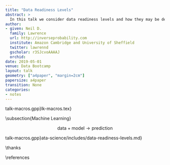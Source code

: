 ```yaml
---
title: "Data Readiness Levels"
abstract: >
  In this talk we consider data readiness levels and how they may be deployed.
author:
- given: Neil D.
  family: Lawrence
  url: http://inverseprobability.com
  institute: Amazon Cambridge and University of Sheffield
  twitter: lawrennd
  gscholar: r3SJcvoAAAAJ
  orchid: 
date: 2019-05-01
venue: Data Bootcamp
layout: talk
geometry: ["a4paper", "margin=2cm"]
papersize: a4paper
transition: None
categories:
- notes
---
```


talk-macros.gpp}lk-macros.tex}

\subsection{Machine Learning}

$$\text{data} + \text{model} \rightarrow \text{prediction}$$

talk-macros.gpp}ata-science/includes/data-readiness-levels.md}



\thanks

\references
